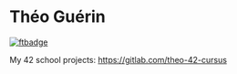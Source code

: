 # Théo Guérin

[![ftbadge](https://ftbadge.cc/tguerin?scale=1.25)](https://github.com/theoguerin64/ftbadge)

My 42 school projects: https://gitlab.com/theo-42-cursus
